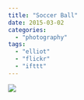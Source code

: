 ```yaml
---
title: "Soccer Ball"
date: 2015-03-02
categories: 
  - "photography"
tags: 
  - "elliot"
  - "flickr"
  - "ifttt"
---
```


![](https://farm9.staticflickr.com/8587/16669958186_560260b8d9.jpg)
